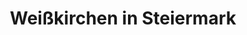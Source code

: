 ---
title: Weißkirchen in Steiermark
url: /weisskirchen-in-steiermark/
latitude: 47.154
longitude: 14.74
---